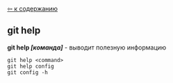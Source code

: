 [&#8678; к содержанию](./readme.md)

## git help

**git help *[команда]*** - выводит полезную информацию

```bash=
git help <command>
git help config 
git config -h 
```